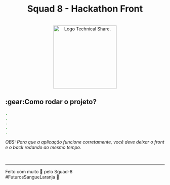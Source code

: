 <h1 align='center'>Squad 8 - Hackathon Front </h1> 
<br/>
<div align='center'>
        <a href='#'><img src='#' alt='Logo Technical Share.' width='200px'/></a>
</div>

<h2 id="comorodaroprojeto">:gear:Como rodar o projeto?</h2>

``` bash
.
.
.
.
.
```
*OBS: Para que a aplicação funcione corretamente, você deve deixar o front e o back rodando ao mesmo tempo.*

<br>

<hr>

<p> Feito com muito 🧡 pelo Squad-8<br> #FuturosSangueLaranja 🚀 <p>
